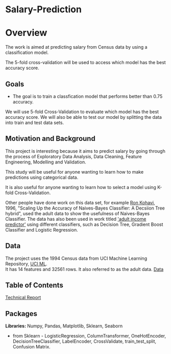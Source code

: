 # Salary-Prediction

# Overview

The work is aimed at predicting salary from Census data by using a classification model. 

The 5-fold cross-validation will be used to access which model has the best accuracy score.  

## Goals
- The goal is to train a classfication model that performs better than 0.75 accuracy.

We will use 5-fold Cross-Validation to evaluate which model has the best accuracy score. 
We will also be able to test our model by splitting the data into train and test data sets.


## Motivation and Background
This project is interesting because it aims to predict salary by going through the process of Exploratory Data Analysis, Data Cleaning, Feature Engineering, Modelling and Validation. 

This study will be useful for anyone wanting to learn how to make predictions using categorical data.

It is also useful for anyone wanting to learn how to select a model using K-fold Cross-Validation.

Other people have done work on this data set, for example [Ron Kohavi](https://www.aaai.org/Papers/KDD/1996/KDD96-033.pdf), 1996, "Scaling Up the Accuracy of Naives-Bayes Classifier: A Decsiion Tree hybrid", used the adult data to show the usefulness of Naives-Bayes Classifier. 
The data has also been used in work titled ['adult income predictor'](https://www.youtube.com/watch?v=RdggP4yuIHY) using different classifiers, such as Decision Tree, Gradient Boost Classifier and Logistic Regression.


## Data
The project uses the 1994 Census data from UCI Machine Learning Repository, [UCI ML](https://archive.ics.uci.edu/ml/datasets/Census+Income).  
It has 14 features and 32561 rows. It also referred to as the adult data.
[Data](https://raw.githubusercontent.com/cko-976/Salary-Prediction/main/adult.data)

## Table of Contents
[Technical Report](https://github.com/cko-976/Salary-Prediction/blob/main/Midterm%20Technical%20Report.ipynb)

## Packages

  **Libraries:** Numpy, Pandas, Matplotlib, Sklearn, Seaborn
 
- from  Sklearn - LogisticRegression, ColumnTransformer, OneHotEncoder, DecisionTreeClassifier, LabelEncoder, 
CrossValidate, train_test_split, Confusion Matrix.

